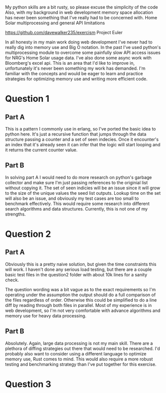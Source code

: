 My python skills are a bit rusty, so please excuse the simplicity of the code
Also, with my background in web development memory space allocation has never
been something that I've really had to be concerned with. Home Solar
multiprocessing and general API limitations

https://github.com/davewalker235/exercism
Project Euler

In all honesty in my main work doing web development I've never had to really
dig into memory use and Big O notation. In the past I've used python's
multiprocessing module to overcome some painfully slow API access issues for
NRG's Home Solar usage data. I've also done some async work with Bloomberg's
excel api. This is an area that I'd like to improve in, unfortunately it's
never been something my work has demanded. I'm familiar with the concepts and
would be eager to learn and practice strategies for optimizing memory use and
writing more efficient code.

# Question 1

## Part A
This is a pattern I commonly use in erlang, so I've ported the basic idea to python here. It's just a recursive function that jumps through the data structure passing a counter
and a set of seen indecies. Once it encounter's an index that it's already seen it
can infer that the logic will start looping and it returns the current counter value.

## Part B
In solving part A I would need to do more research on python's garbage collector
and make sure I'm just passing references to the originial list without copying
it. The set of seen indicies will be an issue since it will grow to the size
of the unique values the seed list outputs. Lookup time on the set will also be
an issue, and obviously my test cases are too small to benchmark effectively. This
would require some research into different search algorithms and data structures.
Currently, this is not one of my strengths.


# Question 2

## Part A

Obviously this is a pretty naive solution, but given the time constraints this
will work. I haven't done any serious load testing, but there are a
couple basic test files in the question2 folder with about 10k lines for a
sanity check.

The question wording was a bit vague as to the exact requirements so I'm
operating under the assumption the output should do a full comparison of the
files regardless of order. Otherwise this could be simplified to do a line diff
by reading through both files in parallel. Most of my experience is in web
development, so I'm not very comfortable with advance algorithms and memory
use for heavy data processing.

## Part B

Absolutely. Again, large data processing is not my main skill. There are a
plethora of diffing strategies out there that would need to be researched. I'd
probably also want to consider using a different language to optimize memory
use, Rust comes to mind. This would also require a more robust testing and
benchmarking strategy than I've put together for this exercise.

# Question 3

##
